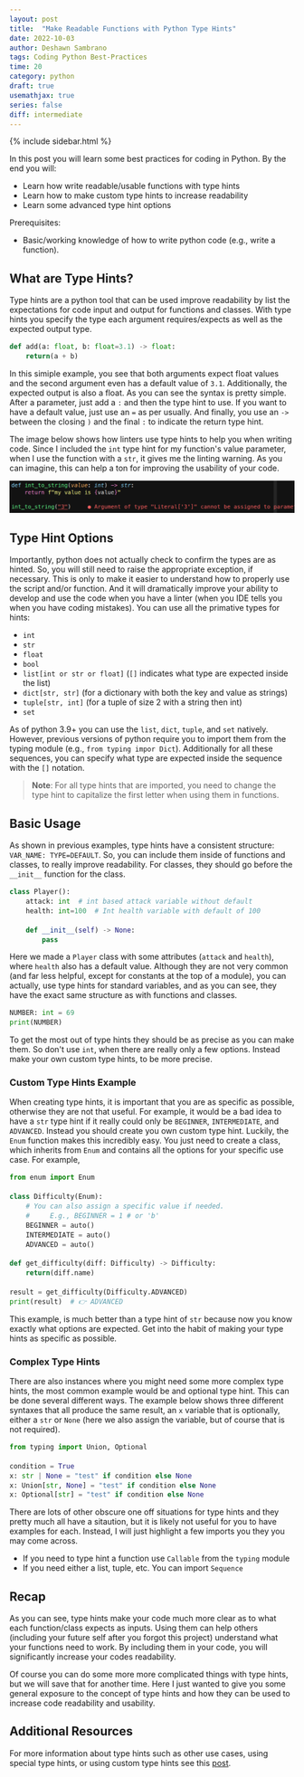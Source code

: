 ```yaml
---
layout: post
title:  "Make Readable Functions with Python Type Hints"
date: 2022-10-03
author: Deshawn Sambrano
tags: Coding Python Best-Practices
time: 20
category: python
draft: true
usemathjax: true
series: false
diff: intermediate
---
```



{% include sidebar.html %}

<section class="takeaways">

In this post you will learn some best practices for coding in Python. By the end you will:
- Learn how write readable/usable functions with type hints
- Learn how to make custom type hints to increase readability
- Learn some advanced type hint options

Prerequisites:
- Basic/working knowledge of how to write python code (e.g., write a function).

</section>

## What are Type Hints?

<!-- excerpt-start -->
Type hints are a python tool that can be used improve readability by list the expectations for code input and output for functions and classes.
With type hints you specify the type each argument requires/expects as well as the expected output type.

<!-- excerpt-end -->

```python
def add(a: float, b: float=3.1) -> float:
    return(a + b)
```

In this simiple example, you see that both arguments expect float values and the second argument even has a default value of `3.1`.
Additionally, the expected output is also a float.
As you can see the syntax is pretty simple.
After a parameter, just add a `:` and then the type hint to use.
If you want to have a default value, just use an `=` as per usually.
And finally, you use an `->` between the closing `)` and the final `:` to indicate the return type hint.

The image below shows how linters use type hints to help you when writing code.
Since I included the `int` type hint for my function's value parameter, when I use the function with a `str`, it gives me the linting warning.
As you can imagine, this can help a ton for improving the usability of your code.

![Linter Example with Type Hints](/assets/imgs/type_hints.png)

## Type Hint Options

Importantly, python does not actually check to confirm the types are as hinted.
So, you will still need to raise the appropriate exception, if necessary.
This is only to make it easier to understand how to properly use the script and/or function.
And it will dramatically improve your ability to develop and use the code when you have a linter (when you IDE tells you when you have coding mistakes).
You can use all the primative types for hints:
- `int`
- `str`
- `float`
- `bool`
- `list[int or str or float]` (`[]` indicates what type are expected inside the list)
- `dict[str, str]` (for a dictionary with both the key and value as strings)
- `tuple[str, int]` (for a tuple of size 2 with a string then int)
- `set`

As of python 3.9+ you can use the `list`, `dict`, `tuple`, and `set` natively.
However, previous versions of python require you to import them from the typing module (e.g., `from typing impor Dict`).
Additionally for all these sequences, you can specify what type are expected inside the sequence with the `[]` notation.
> **Note**: For all type hints that are imported, you need to change the type hint to capitalize the first letter when using them in functions.

## Basic Usage

As shown in previous examples, type hints have a consistent structure: `VAR_NAME: TYPE=DEFAULT`.
So, you can include them inside of functions and classes, to really improve readability.
For classes, they should go before the `__init__` function for the class.

```python
class Player():
    attack: int  # int based attack variable without default
    health: int=100  # Int health variable with default of 100

    def __init__(self) -> None:
        pass
```

Here we made a `Player` class with some attributes (`attack` and `health`), where `health` also has a default value.
Although they are not very common (and far less helpful, except for constants at the top of a module), you can actually, use type hints for standard variables, and as you can see, they have the exact same structure as with functions and classes.

```python
NUMBER: int = 69
print(NUMBER)
```


To get the most out of type hints they should be as precise as you can make them.
So don't use `int`, when there are really only a few options.
Instead make your own custom type hints, to be more precise.


### Custom Type Hints Example

When creating type hints, it is important that you are as specific as possible, otherwise they are not that useful.
For example, it would be a bad idea to have a `str` type hint if it really could only be `BEGINNER`, `INTERMEDIATE`, and `ADVANCED`.
Instead you should create you own custom type hint.
Luckily, the `Enum` function makes this incredibly easy.
You just need to create a class, which inherits from `Enum` and contains all the options for your specific use case.
For example,

```python
from enum import Enum

class Difficulty(Enum):
    # You can also assign a specific value if needed.
    #     E.g., BEGINNER = 1 # or 'b'
    BEGINNER = auto()
    INTERMEDIATE = auto()
    ADVANCED = auto()

def get_difficulty(diff: Difficulty) -> Difficulty:
    return(diff.name)

result = get_difficulty(Difficulty.ADVANCED)
print(result)  # 👉️ ADVANCED
```

This example, is much better than a type hint of `str` because now you know exactly what options are expected.
Get into the habit of making your type hints as specific as possible.

### Complex Type Hints

There are also instances where you might need some more complex type hints, the most common example would be and optional type hint.
This can be done several different ways.
The example below shows three different syntaxes that all produce the same result, an `x` variable that is optionally, either a `str` or `None` (here we also assign the variable, but of course that is not required).

```python
from typing import Union, Optional

condition = True
x: str | None = "test" if condition else None
x: Union[str, None] = "test" if condition else None
x: Optional[str] = "test" if condition else None
```

There are lots of other obscure one off situations for type hints and they pretty much all have a sitaution, but it is likely not useful for you to have examples for each.
Instead, I will just highlight a few imports you they you may come across.

- If you need to type hint a function use `Callable` from the `typing` module
- If you need either a list, tuple, etc. You can import `Sequence`


## Recap

As you can see, type hints make your code much more clear as to what each function/class expects as inputs.
Using them can help others (including your future self after you forgot this project) understand what your functions need to work.
By including them in your code, you will significantly increase your codes readability.

Of course you can do some more more complicated things with type hints, but we will save that for another time.
Here I just wanted to give you some general exposure to the concept of type hints and how they can be used to increase code readability and usability.


## Additional Resources

For more information about type hints such as other use cases, using special type hints, or using custom type hints see this [post][th1].

<!-- ## References -->

[1]: https://youtu.be/woIkysZytSs "Arjan Codes: 8 Python Coding Tips - From The Google Python Style Guide"
[2]: https://youtu.be/LrtnLEkOwFE "Arjan Codes: Code Smells Part 1"
[3]: https://youtu.be/zmWf_cHyo8s "Arjan Codes: Code Smells Part 2"
[4]: https://youtu.be/Kl3_Gmn4Ujg "Arjan Codes: Code Smells Part 3"
[5]: https://www.geeksforgeeks.org/abstract-classes-in-python/ "Abstract Classes in Python"

<!-- ### Virtual Environmnts -->

[pipenv]: https://github.com/pypa/pipenv "Pipenv Python Dev for Humans"
[vewrapper]: https://virtualenvwrapper.readthedocs.io/en/latest/ "Virtual Wrapper"
[virtualenv]: https://pypi.org/project/virtualenv/ "Virtual Env"
[condaenv]: https://conda.io/projects/conda/en/latest/user-guide/tasks/manage-environments.html "Conda environments"
[anaconda]: https://www.anaconda.com/products/distribution "Anaconda"
[pyenv]: https://github.com/pyenv/pyenv "Pyenv for simple VE in python"
[venv]: https://docs.python.org/3/library/venv.html "Venv: Python Builtin Virtual Environment Creator"


<!-- ### f Strings -->

[f1]: https://realpython.com/python-f-strings/ "Real Python: f strings"
[f2]: https://youtu.be/dvqFNOhNIjM "Arjan Codes: f Strings Set size"
[f3]: https://stackoverflow.com/a/45310389 "SO: f Strings round"
[f4]: https://youtube.com/shorts/07Pxa3TbQc4?feature=share "Python Engineer: f Strings large numbers"
[f5]: https://stackoverflow.com/a/50340297 "SO: f Strings round Detailed"


<!-- ### Type hints -->

[th1]: https://mypy.readthedocs.io/en/stable/cheat_sheet_py3.html "Type hints cheatsheet"


<!-- ### Exceptions -->

[e1]: https://youtu.be/nlCKrKGHSSk "Socratica: Exceptions"
[e2]: https://docs.python.org/3/library/exceptions.html#exception-hierarchy "Python Exception Hierarchy"
[e3]: https://youtu.be/6tNS--WetLI "Corey Schafer: Long Run Unit Testing Tutorial"
[arjanerror]: https://youtu.be/nlCKrKGHSSk "Arjan Codes YT: Exception Handling"

<!-- ### Logging -->

[l1]: https://youtu.be/g8nQ90Hk328 "Socratica: Logging"
[l2]: https://www.geeksforgeeks.org/logging-in-python/ "GeeksforGeeks: Python Logging"
[l3]: https://realpython.com/python-logging-source-code/ "Real Python: Logging"

<!-- ### Asynchronous Code -->

[a1]: https://youtu.be/2IW-ZEui4h4 "Arjan Codes: Asynchronous Code with Asyncio"
[a2]: https://realpython.com/python-async-features/ "Real Python: asyncio"
